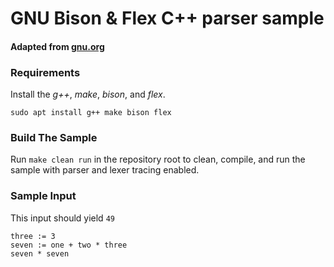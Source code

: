 # GNU Bison & Flex C++ parser sample
#### Adapted from  [gnu.org](https://www.gnu.org/software/bison/manual/html_node/A-Complete-C_002b_002b-Example.html)

### Requirements    
Install the *g++*, *make*, *bison*, and *flex*.
```
sudo apt install g++ make bison flex
```

### Build The Sample    
Run `make clean run` in the repository root to clean, compile, and run the sample with parser and lexer tracing enabled. 



### Sample Input    
This input should yield `49`   
```
three := 3
seven := one + two * three
seven * seven
```
